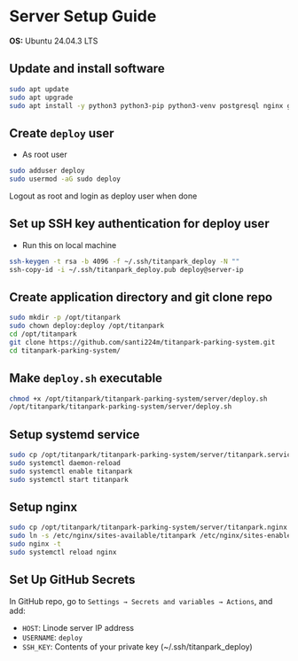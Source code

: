 # Server Setup Guide

**OS:** Ubuntu 24.04.3 LTS

## Update and install software

```bash
sudo apt update
sudo apt upgrade
sudo apt install -y python3 python3-pip python3-venv postgresql nginx git
```

## Create ```deploy``` user

* As root user

```bash
sudo adduser deploy
sudo usermod -aG sudo deploy
```

Logout as root and login as deploy user when done

## Set up SSH key authentication for deploy user

* Run this on local machine

```bash
ssh-keygen -t rsa -b 4096 -f ~/.ssh/titanpark_deploy -N ""
ssh-copy-id -i ~/.ssh/titanpark_deploy.pub deploy@server-ip
```

## Create application directory and git clone repo

```bash
sudo mkdir -p /opt/titanpark
sudo chown deploy:deploy /opt/titanpark
cd /opt/titanpark
git clone https://github.com/santi224m/titanpark-parking-system.git
cd titanpark-parking-system/
```

## Make ```deploy.sh``` executable

```bash
chmod +x /opt/titanpark/titanpark-parking-system/server/deploy.sh
/opt/titanpark/titanpark-parking-system/server/deploy.sh
```

## Setup systemd service

```bash
sudo cp /opt/titanpark/titanpark-parking-system/server/titanpark.service /etc/systemd/system/titanpark.service
sudo systemctl daemon-reload
sudo systemctl enable titanpark
sudo systemctl start titanpark
```

## Setup nginx

```bash
sudo cp /opt/titanpark/titanpark-parking-system/server/titanpark.nginx /etc/nginx/sites-available/titanpark
sudo ln -s /etc/nginx/sites-available/titanpark /etc/nginx/sites-enabled/
sudo nginx -t
sudo systemctl reload nginx
```

## Set Up GitHub Secrets

In GitHub repo, go to ```Settings → Secrets and variables → Actions```, and add:

* ```HOST```: Linode server IP address
* ```USERNAME```: ```deploy```
* ```SSH_KEY```: Contents of your private key (~/.ssh/titanpark_deploy)